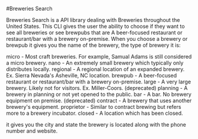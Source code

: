 #Breweries Search

Breweries Search is a API library dealing with Breweries throughout the United States. This CLI gives the user the ability to choose if they want to see all breweries or see brewpubs that are  A beer-focused restaurant or restaurant/bar with a brewery on-premise. When you choose a brewery or brewpub it gives you the name of the brewery, the type of brewery it is:

micro - Most craft breweries. For example, Samual Adams is still considered a micro brewery.
nano - An extremely small brewery which typically only distributes locally.
regional - A regional location of an expanded brewery. Ex. Sierra Nevada's Asheville, NC location.
brewpub - A beer-focused restaurant or restaurant/bar with a brewery on-premise.
large - A very large brewery. Likely not for visitors. Ex. Miller-Coors. (deprecated)
planning - A brewery in planning or not yet opened to the public.
bar - A bar. No brewery equipment on premise. (deprecated)
contract - A brewery that uses another brewery's equipment.
proprietor - Similar to contract brewing but refers more to a brewery incubator.
closed - A location which has been closed.

it gives you the city and state the brewery is located along with the phone number and website. 
